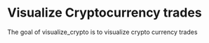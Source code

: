 # Visualize Cryptocurrency trades

The goal of visualize_crypto is to visualize crypto currency trades 

